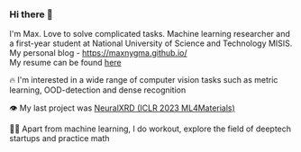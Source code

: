 ### Hi there 👋

<!-- ![competition](https://road-to-kaggle-grandmaster.vercel.app/api/badges/dwdkills/competition) -->
<!-- ![dataset](https://road-to-kaggle-grandmaster.vercel.app/api/badges/dwdkills/dataset)
![notebook](https://road-to-kaggle-grandmaster.vercel.app/api/badges/dwdkills/notebook)
![discussion](https://road-to-kaggle-grandmaster.vercel.app/api/badges/dwdkills/discussion) -->

I'm Max. Love to solve complicated tasks. Machine learning researcher and a first-year student at National University of Science and Technology MISIS.
<br>
My personal blog - https://maxnygma.github.io/
<br>
My resume can be found [here](https://cutt.ly/y3YvEbv)

🔥 I'm interested in a wide range of computer vision tasks such as metric learning, OOD-detection and dense recognition 

👁️ My last project was [NeuralXRD (ICLR 2023 ML4Materials)](https://github.com/maxnygma/NeuralXRD)

👨‍💻 Apart from machine learning, I do workout, explore the field of deeptech startups and practice math
  


